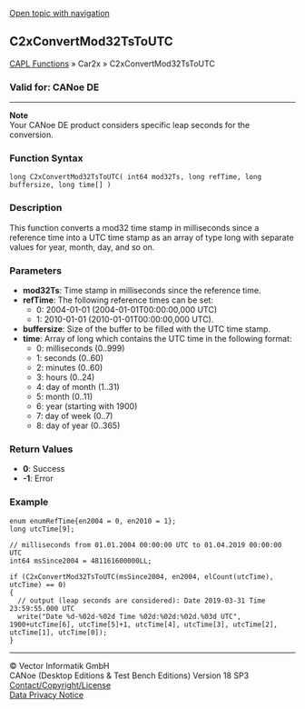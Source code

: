 [Open topic with navigation](../../../../../CANoeDEFamily.htm#Topics/CAPLFunctions/Car2x/Functions/CAPLFunctionC2xConvertMod32TsToUTC.md)

## C2xConvertMod32TsToUTC

[CAPL Functions](../../CAPLfunctions.md) » Car2x » C2xConvertMod32TsToUTC

### Valid for: CANoe DE

---

**Note**  
Your CANoe DE product considers specific leap seconds for the conversion.

### Function Syntax

```plaintext
long C2xConvertMod32TsToUTC( int64 mod32Ts, long refTime, long buffersize, long time[] )
```

### Description

This function converts a mod32 time stamp in milliseconds since a reference time into a UTC time stamp as an array of type long with separate values for year, month, day, and so on.

### Parameters

- **mod32Ts**: Time stamp in milliseconds since the reference time.
- **refTime**: The following reference times can be set:
  - 0: 2004-01-01 (2004-01-01T00:00:00,000 UTC)
  - 1: 2010-01-01 (2010-01-01T00:00:00,000 UTC).
- **buffersize**: Size of the buffer to be filled with the UTC time stamp.
- **time**: Array of long which contains the UTC time in the following format:
  - 0: milliseconds (0..999)
  - 1: seconds (0..60)
  - 2: minutes (0..60)
  - 3: hours (0..24)
  - 4: day of month (1..31)
  - 5: month (0..11)
  - 6: year (starting with 1900)
  - 7: day of week (0..7)
  - 8: day of year (0..365)

### Return Values

- **0**: Success
- **-1**: Error

### Example

```plaintext
enum enumRefTime{en2004 = 0, en2010 = 1};
long utcTime[9];

// milliseconds from 01.01.2004 00:00:00 UTC to 01.04.2019 00:00:00 UTC
int64 msSince2004 = 481161600000LL;

if (C2xConvertMod32TsToUTC(msSince2004, en2004, elCount(utcTime), utcTime) == 0)
{
  // output (leap seconds are considered): Date 2019-03-31 Time 23:59:55.000 UTC
  write("Date %d-%02d-%02d Time %02d:%02d:%02d.%03d UTC", 1900+utcTime[6], utcTime[5]+1, utcTime[4], utcTime[3], utcTime[2], utcTime[1], utcTime[0]);
}
```

---

© Vector Informatik GmbH  
CANoe (Desktop Editions & Test Bench Editions) Version 18 SP3  
[Contact/Copyright/License](../../../Shared/ContactCopyrightLicense.md)  
[Data Privacy Notice](https://www.vector.com/int/en/company/get-info/privacy-policy/)